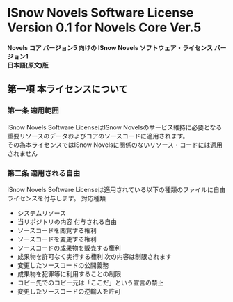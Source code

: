 # ISnow Novels Software License Version 0.1 for Novels Core Ver.5
**Novels コア バージョン5 向けの ISnow Novels ソフトウェア・ライセンス バージョン1<br>
日本語(原文)版**<br>
## 第一項 本ライセンスについて
### 第一条 適用範囲
ISnow Novels Software LicenseはISnow Novelsのサービス維持に必要となる重要リソースのデータおよびコアのソースコードに適用されます。<br>
その為本ライセンスではISnow Novelsに関係のないリソース・コードには適用されません
### 第二条 適用される自由
ISnow Novels Software Licenseは適用されている以下の種類のファイルに自由ライセンスを付与します。
対応種類
- システムリソース
- 当リポジトリの内容
付与される自由
- ソースコードを閲覧する権利
- ソースコードを変更する権利
- ソースコードの成果物を販売する権利
- 成果物を許可なく実行する権利
次の内容は制限されます
- 変更したソースコードの公開義務
- 成果物を犯罪等に利用することの制限
- コピー先でのコピー元は「ここだ」という宣言の禁止
- 変更したソースコードの逆輸入を許可
